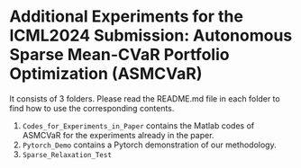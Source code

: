 # Additional Experiments for the ICML2024 Submission: Autonomous Sparse Mean-CVaR Portfolio Optimization (ASMCVaR)
It consists of 3 folders. Please read the README.md file in each folder to find how to use the corresponding contents.

1. `Codes_for_Experiments_in_Paper` contains the Matlab codes of ASMCVaR for the experiments already in the paper. 
2. `Pytorch_Demo` contains a Pytorch demonstration of our methodology.
3. `Sparse_Relaxation_Test` 

